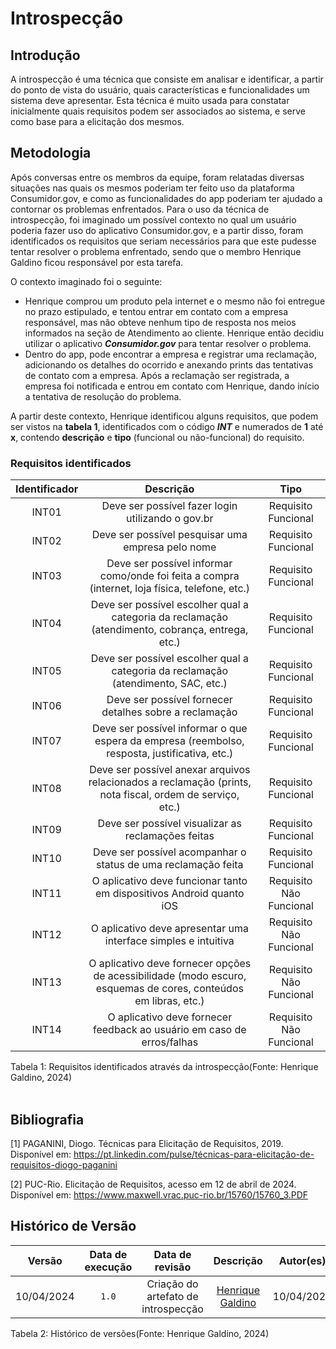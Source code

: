 # Introspecção

## Introdução

A introspecção é uma técnica que consiste em analisar e identificar, a partir do ponto de vista do usuário, quais características e funcionalidades um sistema deve apresentar. Esta técnica é muito usada para constatar inicialmente quais requisitos podem ser associados ao sistema, e serve como base para a elicitação dos mesmos.

## Metodologia

Após conversas entre os membros da equipe, foram relatadas diversas situações nas quais os mesmos poderiam ter feito uso da plataforma Consumidor.gov, e como as funcionalidades do app poderiam ter ajudado a contornar os problemas enfrentados. Para o uso da técnica de  introspecção, foi imaginado um possível contexto no qual um usuário poderia fazer uso do aplicativo Consumidor.gov, e a partir disso, foram identificados os requisitos que seriam necessários para que este pudesse tentar resolver o problema enfrentado, sendo que o membro Henrique Galdino ficou responsável por esta tarefa.

O contexto imaginado foi o seguinte:

- Henrique comprou um produto pela internet e o mesmo não foi entregue no prazo estipulado, e tentou entrar em contato com a empresa responsável, mas não obteve nenhum tipo de resposta nos meios informados na seção de Atendimento ao cliente. Henrique então decidiu utilizar o aplicativo ***Consumidor.gov*** para tentar resolver o problema. 
- Dentro do app, pode encontrar a empresa e registrar uma reclamação, adicionando os detalhes do ocorrido e anexando prints das tentativas de contato com a empresa. Após a reclamação ser registrada, a empresa foi notificada e entrou em contato com Henrique, dando início a tentativa de resolução do problema.

A partir deste contexto, Henrique identificou alguns requisitos, que podem ser vistos na **tabela 1**, identificados com o código ***INT*** e numerados de **1** até **x**, contendo **descrição** e **tipo** (funcional ou não-funcional) do requisito.

### Requisitos identificados
| Identificador  |     Descrição    | Tipo  |
| :-: | :----------------------------------------: | :---: |
| INT01 | Deve ser possível fazer login utilizando o gov.br | Requisito Funcional |
| INT02 | Deve ser possível pesquisar uma empresa pelo nome | Requisito Funcional |
| INT03 | Deve ser possível informar como/onde foi feita a compra (internet, loja física, telefone, etc.) | Requisito Funcional |
| INT04 | Deve ser possível escolher qual a categoria da reclamação (atendimento, cobrança, entrega, etc.) | Requisito Funcional |
| INT05 | Deve ser possível escolher qual a categoria da reclamação (atendimento, SAC, etc.) | Requisito Funcional |
| INT06 | Deve ser possível fornecer detalhes sobre a reclamação | Requisito Funcional |
| INT07 | Deve ser possível informar o que espera da empresa (reembolso, resposta, justificativa, etc.) | Requisito Funcional |
| INT08 | Deve ser possível anexar arquivos relacionados a reclamação (prints, nota fiscal, ordem de serviço, etc.) | Requisito Funcional |
| INT09 | Deve ser possível visualizar as reclamações feitas | Requisito Funcional |
| INT10 | Deve ser possível acompanhar o status de uma reclamação feita | Requisito Funcional |
| INT11 | O aplicativo deve funcionar tanto em dispositivos Android quanto iOS | Requisito Não Funcional |
| INT12 | O aplicativo deve apresentar uma interface simples e intuitiva | Requisito Não Funcional |
| INT13 | O aplicativo deve fornecer opções de acessibilidade (modo escuro, esquemas de cores, conteúdos em libras, etc.) | Requisito Não Funcional |
| INT14 | O aplicativo deve fornecer feedback ao usuário em caso de erros/falhas | Requisito Não Funcional |

<div align="center">
<figcaption align="left">Tabela 1: Requisitos identificados através da introspecção(Fonte: Henrique Galdino, 2024)</figcaption>
</div>
<br/>

## Bibliografia

[1] PAGANINI, Diogo. Técnicas para Elicitação de Requisitos, 2019. Disponível em: <https://pt.linkedin.com/pulse/técnicas-para-elicitação-de-requisitos-diogo-paganini>

[2] PUC-Rio. Elicitação de Requisitos, acesso em 12 de abril de 2024. Disponível em: <https://www.maxwell.vrac.puc-rio.br/15760/15760_3.PDF>


## Histórico de Versão
| Versão | Data de execução | Data de revisão |  Descrição            | Autor(es)         | Revisor(es)  |
| :------: | :----------: | :--------: | :--------------------: | :-------------: | :----------: |
| 10/04/2024 | `1.0`  | Criação do artefato de introspecção| [Henrique Galdino](https://github.com/hgaldino05) | 10/04/2024 | [Rodrigo ](https://github.com/rodrigogontijoo) |

<div align="center">
<figcaption align="left">Tabela 2: Histórico de versões(Fonte: Henrique Galdino, 2024)</figcaption>
</div>
<br/>